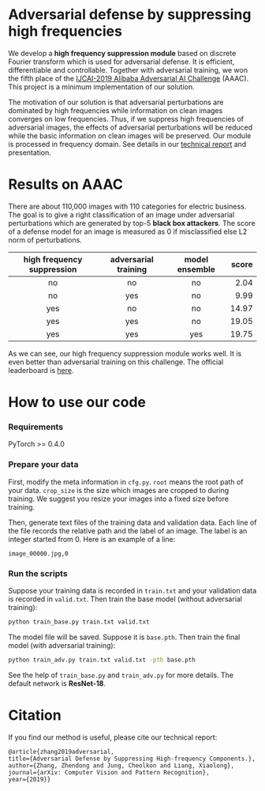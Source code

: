 # Adversarial defense by suppressing high frequencies
We develop a **high frequency suppression module** based on discrete Fourier transform which is used for adversarial defense. It is efficient, differentiable and controllable. Together with adversarial training, we won the fifth place of the [IJCAI-2019 Alibaba Adversarial AI Challenge](https://security.alibaba.com/alibs2019) (AAAC). This project is a minimum implementation of our solution.

The motivation of our solution is that adversarial perturbations are dominated by high frequencies while information on clean images converges on low frequencies. Thus, if we suppress high frequencies of adversarial images, the effects of adversarial perturbations will be reduced while the basic information on clean images will be preserved. Our module is processed in frequency domain. See details in our [technical report](https://arxiv.org/abs/1908.06566) and presentation.

# Results on AAAC
There are about 110,000 images with 110 categories for electric business. The goal is to give a right classification of an image under adversarial perturbations which are generated by top-5 **black box attackers**. The score of a defense model for an image is measured as 0 if misclassified else L2 norm of perturbations.

| high frequency suppression | adversarial training | model ensemble | score   |
| :------:                   | :------:             | :------:       | ------: |
| no                         | no                   | no             | 2.04    |
| no                         | yes                  | no             | 9.99    |
| yes                        | no                   | no             | 14.97   |
| yes                        | yes                  | no             | 19.05   |
| yes                        | yes                  | yes            | 19.75   |

As we can see, our high frequency suppression module works well. It is even better than adversarial training on this challenge. The official leaderboard is [here](https://tianchi.aliyun.com/competition/entrance/231701/rankingList/5).

# How to use our code
### Requirements
PyTorch >= 0.4.0

### Prepare your data
First, modify the meta information in `cfg.py`. `root` means the root path of your data. `crop_size` is the size which images are cropped to during training. We suggest you resize your images into a fixed size before training.

Then, generate text files of the training data and validation data. Each line of the file records the relative path and the label of an image. The label is an integer started from 0. Here is an example of a line:
```
image_00000.jpg,0
```
### Run the scripts
Suppose your training data is recorded in `train.txt` and your validation data is recorded in `valid.txt`. Then train the base model (without adversarial training):
```bash
python train_base.py train.txt valid.txt
```
The model file will be saved. Suppose it is `base.pth`. Then train the final model (with adversarial training):
```bash
python train_adv.py train.txt valid.txt -pth base.pth
```
See the help of `train_base.py` and `train_adv.py` for more details. The default network is **ResNet-18**.

# Citation
If you find our method is useful, please cite our technical report:
```
@article{zhang2019adversarial,
title={Adversarial Defense by Suppressing High-frequency Components.},
author={Zhang, Zhendong and Jung, Cheolkon and Liang, Xiaolong},
journal={arXiv: Computer Vision and Pattern Recognition},
year={2019}}
```

